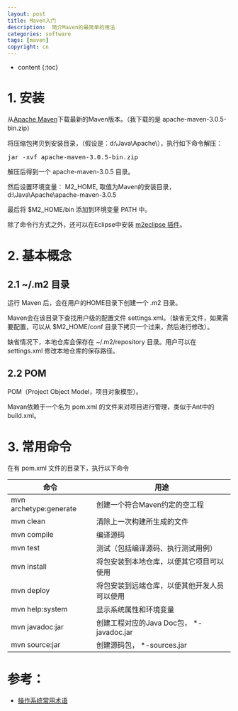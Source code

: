 ```yaml
---
layout: post
title: Maven入门
description:  简介Maven的最简单的用法
categories: software
tags: [maven]
copyright: cn
---
```


* content
{:toc}

# 1. 安装

从[Apache Maven](http://maven.apache.org/download.cgi)下载最新的Maven版本。（我下载的是 apache-maven-3.0.5-bin.zip）

将压缩包拷贝到安装目录，（假设是：d:\Java\Apache\），执行如下命令解压：
<pre>
jar -xvf apache-maven-3.0.5-bin.zip
</pre>

解压后得到一个 apache-maven-3.0.5 目录。

然后设置环境变量： M2_HOME, 取值为Maven的安装目录， d:\Java\Apache\apache-maven-3.0.5 

最后将 $M2_HOME/bin 添加到环境变量 PATH 中。

除了命令行方式之外，还可以在Eclipse中安装 [m2eclipse 插件](http://www.sonatype.org/m2eclipse/)。

# 2. 基本概念

## 2.1 ~/.m2 目录

运行 Maven 后，会在用户的HOME目录下创建一个 .m2 目录。

Maven会在该目录下查找用户级的配置文件 settings.xml。（缺省无文件，如果需要配置，可以从 $M2_HOME/conf 目录下拷贝一个过来，然后进行修改）。

缺省情况下，本地仓库会保存在 ~/.m2/repository 目录。用户可以在 settings.xml 修改本地仓库的保存路径。

## 2.2 POM

POM（Project Object Model，项目对象模型）。

Mavan依赖于一个名为 pom.xml 的文件来对项目进行管理，类似于Ant中的build.xml。



# 3. 常用命令

在有 pom.xml 文件的目录下，执行以下命令

<table width="100%">
    <thead>
        <tr><th>命令</th><th>用途</th></tr>
    </thead>
    <tbody>
        <tr><td>mvn archetype:generate</td><td>创建一个符合Maven约定的空工程</td></tr>
        <tr><td>mvn clean</td><td>清除上一次构建所生成的文件</td></tr>
        <tr><td>mvn compile</td><td>编译源码</td></tr>
        <tr><td>mvn test</td><td>测试（包括编译源码、执行测试用例）</td></tr>
        <tr><td>mvn install</td><td>将包安装到本地仓库，以便其它项目可以使用</td></tr>
        <tr><td>mvn deploy</td><td>将包安装到远端仓库，以便其他开发人员可以使用</td></tr>
        <tr><td>mvn help:system</td><td>显示系统属性和环境变量</td></tr>
        <tr><td>mvn javadoc:jar</td><td>创建工程对应的Java Doc包， *-javadoc.jar </td></tr>
        <tr><td>mvn source:jar</td><td>创建源码包， *-sources.jar </td></tr>
    </tbody>
</table>

# 参考：

* [操作系统常用术语](/2013/03/14/os-common.html)